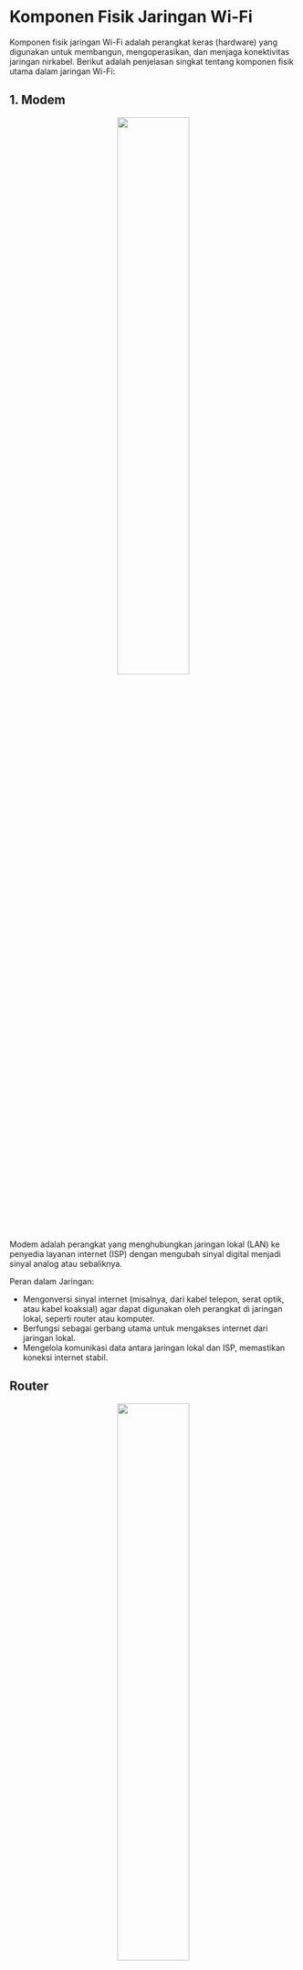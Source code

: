 # Komponen Fisik Jaringan Wi-Fi

Komponen fisik jaringan Wi-Fi adalah perangkat keras (hardware) yang digunakan untuk membangun, mengoperasikan, dan menjaga konektivitas jaringan nirkabel. Berikut adalah penjelasan singkat tentang komponen fisik utama dalam jaringan Wi-Fi:

## 1. Modem

<div align="center">
  <img src="https://github.com/fixploit03/Pentest-WiFi/blob/main/docs/img/modem.webp" width="50%" />
</div>

Modem adalah perangkat yang menghubungkan jaringan lokal (LAN) ke penyedia layanan internet (ISP) dengan mengubah sinyal digital menjadi sinyal analog atau sebaliknya.

Peran dalam Jaringan:
- Mengonversi sinyal internet (misalnya, dari kabel telepon, serat optik, atau kabel koaksial) agar dapat digunakan oleh perangkat di jaringan lokal, seperti router atau komputer.
- Berfungsi sebagai gerbang utama untuk mengakses internet dari jaringan lokal.
- Mengelola komunikasi data antara jaringan lokal dan ISP, memastikan koneksi internet stabil.


## Router

<div align="center">
  <img src="https://github.com/fixploit03/Pentest-WiFi/blob/main/docs/img/router.jpg" width="50%" />
</div>

Dalam konteks Wi-Fi, router sering kali berfungsi ganda sebagai Access Point dan juga mengelola fungsi jaringan yang lebih luas, seperti pemberian alamat IP (DHCP) dan pemisahan jaringan (Firewall).

Peran dalam Jaringan:
- **Penghubung:** Menghubungkan jaringan lokal (LAN) ke internet (WAN).
- **Keamanan Jaringan:** Menerapkan aturan firewall, NAT (Network Address Translation), dan kebijakan akses.

## 2. Access Point (AP)

<div align="center">
  <img src="https://github.com/fixploit03/Pentest-WiFi/blob/main/docs/img/ap.jpg" width="50%" />
</div>

Access Point (AP) adalah komponen utama yang bertindak sebagai gerbang dan memancarkan sinyal nirkabel. Dalam pentest, AP adalah target serangan paling umum untuk mendapatkan akses ke jaringan.

Peran dalam Jaringan:
- **Titik Akses:** Menghubungkan perangkat nirkabel (Client/STA) ke jaringan berkabel (wired network).
- **Manajemen Sinyal:** Mengelola SSID, channel frekuensi, dan daya pancar.
- **Enkripsi:** Bertanggung jawab menerapkan protokol keamanan (Open, WEP, WPA, WPA2, WPA3) dan manajemen kunci.

## Client/Station (STA)

<div align="center">
  <img src="https://github.com/fixploit03/Pentest-WiFi/blob/main/docs/img/client.jpeg" width="50%" />
</div>

Client atau Station adalah perangkat pengguna akhir yang terhubung ke AP, seperti laptop, smartphone, atau printer nirkabel.

Peran dalam Jaringan:
- **Penerima Sinyal:** Berinteraksi dan bertukar data dengan Access Point.
- **Otentikasi:** Menyediakan kredensial (kata sandi) untuk proses otentikasi jaringan.

## Antena

<div align="center">
  <img src="" width="50%">
</div>

Antena adalah komponen fisik yang digunakan untuk memancarkan dan menerima sinyal radio dalam jaringan Wi-Fi. Dalam pentest, antena dapat menjadi faktor penting karena memengaruhi kekuatan dan jangkauan sinyal, yang dapat dieksploitasi untuk analisis atau serangan jarak jauh.

Peran dalam Jaringan:
- Memperkuat dan menyebarkan sinyal Wi-Fi untuk memperluas jangkauan jaringan.
- Menerima sinyal dari perangkat client untuk menjaga konektivitas nirkabel.
- Mempengaruhi kualitas dan stabilitas koneksi Wi-Fi, terutama di area dengan hambatan fisik.

## Repeater/Extender

<div align="center">
  <img src="" width="50%">
</div>

Repeater atau Extender adalah perangkat yang digunakan untuk memperluas jangkauan sinyal Wi-Fi dengan menerima dan memancarkan ulang sinyal dari Access Point (AP) atau router. Dalam pentest, repeater dapat menjadi titik lemah karena sering kali memiliki konfigurasi keamanan yang kurang ketat.

Peran dalam Jaringan:

- Memperluas cakupan sinyal Wi-Fi ke area yang sulit dijangkau (dead zone).
- Meningkatkan kekuatan sinyal untuk perangkat client yang berada jauh dari AP.
- Menjaga konektivitas jaringan dengan mengulang sinyal tanpa memerlukan kabel tambahan.

## Switch/Hub

<div align="center">
  <img src="" width="50%">
</div>

Switch atau Hub adalah perangkat yang digunakan untuk menghubungkan beberapa perangkat dalam jaringan kabel, seperti komputer, Access Point (AP), atau router. Dalam pentest, switch atau hub dapat menjadi target untuk analisis lalu lintas jaringan atau eksploitasi konfigurasi yang lemah.

Peran dalam Jaringan:
- Mendistribusikan koneksi jaringan ke beberapa perangkat melalui port Ethernet.
- Switch mengelola lalu lintas data secara cerdas dengan mengarahkan data hanya ke perangkat tujuan, sementara hub menyebarkan data ke semua port.
- Mendukung integrasi perangkat kabel dalam infrastruktur jaringan Wi-Fi.
